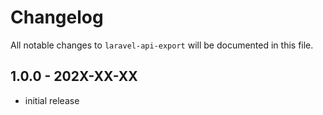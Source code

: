 # Changelog

All notable changes to `laravel-api-export` will be documented in this file.

## 1.0.0 - 202X-XX-XX

- initial release
